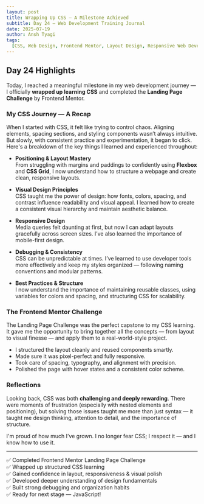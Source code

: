 ```yaml
---
layout: post
title: Wrapping Up CSS – A Milestone Achieved
subtitle: Day 24 – Web Development Training Journal
date: 2025-07-19
author: Ansh Tyagi
tags:
  [CSS, Web Design, Frontend Mentor, Layout Design, Responsive Web Development]
---
```


## Day 24 Highlights

Today, I reached a meaningful milestone in my web development journey — I officially **wrapped up learning CSS** and completed the **Landing Page Challenge** by Frontend Mentor.

### My CSS Journey — A Recap

When I started with CSS, it felt like trying to control chaos. Aligning elements, spacing sections, and styling components wasn’t always intuitive. But slowly, with consistent practice and experimentation, it began to click. Here's a breakdown of the key things I learned and experienced throughout:

- **Positioning & Layout Mastery**  
  From struggling with margins and paddings to confidently using **Flexbox** and **CSS Grid**, I now understand how to structure a webpage and create clean, responsive layouts.

- **Visual Design Principles**  
  CSS taught me the power of design: how fonts, colors, spacing, and contrast influence readability and visual appeal. I learned how to create a consistent visual hierarchy and maintain aesthetic balance.

- **Responsive Design**  
  Media queries felt daunting at first, but now I can adapt layouts gracefully across screen sizes. I’ve also learned the importance of mobile-first design.

- **Debugging & Consistency**  
  CSS can be unpredictable at times. I’ve learned to use developer tools more effectively and keep my styles organized — following naming conventions and modular patterns.

- **Best Practices & Structure**  
  I now understand the importance of maintaining reusable classes, using variables for colors and spacing, and structuring CSS for scalability.

### The Frontend Mentor Challenge

The Landing Page Challenge was the perfect capstone to my CSS learning. It gave me the opportunity to bring together all the concepts — from layout to visual finesse — and apply them to a real-world-style project.

- I structured the layout cleanly and reused components smartly.
- Made sure it was pixel-perfect and fully responsive.
- Took care of spacing, typography, and alignment with precision.
- Polished the page with hover states and a consistent color scheme.

### Reflections

Looking back, CSS was both **challenging and deeply rewarding**. There were moments of frustration (especially with nested elements and positioning), but solving those issues taught me more than just syntax — it taught me design thinking, attention to detail, and the importance of structure.

I'm proud of how much I’ve grown. I no longer fear CSS; I respect it — and I know how to use it.

---

✅ Completed Frontend Mentor Landing Page Challenge  
✅ Wrapped up structured CSS learning  
✅ Gained confidence in layout, responsiveness & visual polish  
✅ Developed deeper understanding of design fundamentals  
✅ Built strong debugging and organization habits  
✅ Ready for next stage — JavaScript!
